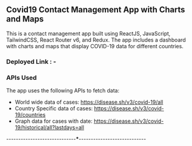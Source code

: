 ## Covid19 Contact Management App with Charts and Maps

This is a contact management app built using ReactJS, JavaScript, TailwindCSS, React Router v6, and Redux.
The app includes a dashboard with charts and maps that display COVID-19 data for different countries.

### Deployed Link : -

### APIs Used

The app uses the following APIs to fetch data:

- World wide data of cases: https://disease.sh/v3/covid-19/all
- Country Specific data of cases: https://disease.sh/v3/covid-19/countries
- Graph data for cases with date: https://disease.sh/v3/covid-19/historical/all?lastdays=all

-----------------------------**\***----------------------------
